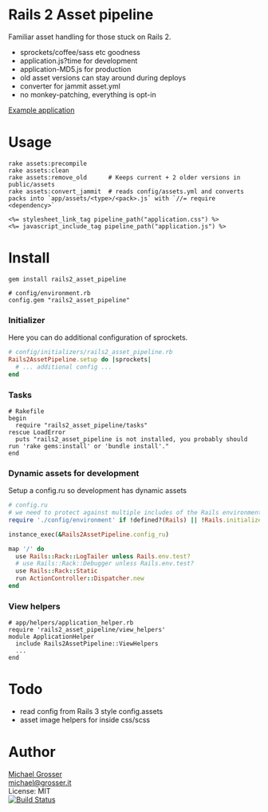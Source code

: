 # Rails 2 Asset pipeline

Familiar asset handling for those stuck on Rails 2.

 - sprockets/coffee/sass etc goodness
 - application.js?time for development
 - application-MD5.js for production
 - old asset versions can stay around during deploys
 - converter for jammit asset.yml
 - no monkey-patching, everything is opt-in

[Example application](https://github.com/grosser/rails2_asset_pipeline_exmaple)

# Usage

```
rake assets:precompile
rake assets:clean
rake assets:remove_old      # Keeps current + 2 older versions in public/assets
rake assets:convert_jammit  # reads config/assets.yml and converts packs into `app/assets/<type>/<pack>.js` with `//= require <dependency>`
```

```Erb
<%= stylesheet_link_tag pipeline_path("application.css") %>
<%= javascript_include_tag pipeline_path("application.js") %>
```


# Install

    gem install rails2_asset_pipeline

    # config/environment.rb
    config.gem "rails2_asset_pipeline"

### Initializer
Here you can do additional configuration of sprockets.

```Ruby
# config/initializers/rails2_asset_pipeline.rb
Rails2AssetPipeline.setup do |sprockets|
  # ... additional config ...
end
```

### Tasks

    # Rakefile
    begin
      require "rails2_asset_pipeline/tasks"
    rescue LoadError
      puts "rails2_asset_pipeline is not installed, you probably should run 'rake gems:install' or 'bundle install'."
    end

### Dynamic assets for development
Setup a config.ru so development has dynamic assets

```Ruby
# config.ru
# we need to protect against multiple includes of the Rails environment (trust me)
require './config/environment' if !defined?(Rails) || !Rails.initialized?

instance_exec(&Rails2AssetPipeline.config_ru)

map '/' do
  use Rails::Rack::LogTailer unless Rails.env.test?
  # use Rails::Rack::Debugger unless Rails.env.test?
  use Rails::Rack::Static
  run ActionController::Dispatcher.new
end
```

### View helpers
```
# app/helpers/application_helper.rb
require 'rails2_asset_pipeline/view_helpers'
module ApplicationHelper
  include Rails2AssetPipeline::ViewHelpers
  ...
end
```


# Todo
 - read config from Rails 3 style config.assets
 - asset image helpers for inside css/scss

Author
======
[Michael Grosser](http://grosser.it)<br/>
michael@grosser.it<br/>
License: MIT<br/>
[![Build Status](https://secure.travis-ci.org/grosser/rails2_asset_pipeline.png)](http://travis-ci.org/grosser/rails2_asset_pipeline)
